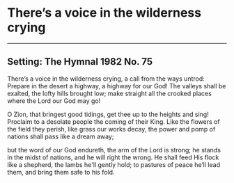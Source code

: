 # There’s a voice in the wilderness crying

***

## Setting: The Hymnal 1982 No. 75

There’s a voice in the wilderness crying,
a call from the ways untrod:
Prepare in the desert a highway,
a highway for our God!
The valleys shall be exalted,
the lofty hills brought low;
make straight all the crooked places
where the Lord our God may go!

O Zion, that bringest good tidings,
get thee up to the heights and sing!
Proclaim to a desolate people
the coming of their King.
Like the flowers of the field they perish,
like grass our works decay,
the power and pomp of nations
shall pass like a dream away;

but the word of our God endureth,
the arm of the Lord is strong;
he stands in the midst of nations,
and he will right the wrong.
He shall feed His flock like a shepherd,
the lambs he'll gently hold;
to pastures of peace he’ll lead them,
and bring them safe to his fold.